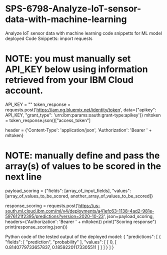 # SPS-6798-Analyze-IoT-sensor-data-with-machine-learning
Analyze IoT sensor data with machine learning
code snippetts for ML model deployed
Code Snippetts:
import requests
# NOTE: you must manually set API_KEY below using information retrieved from your IBM Cloud account.
API_KEY = "<your API key>"
token_response = requests.post('https://iam.ng.bluemix.net/identity/token', data={"apikey": API_KEY, "grant_type": 'urn:ibm:params:oauth:grant-type:apikey'})
mltoken = token_response.json()["access_token"]

header = {'Content-Type': 'application/json', 'Authorization': 'Bearer ' + mltoken}

# NOTE: manually define and pass the array(s) of values to be scored in the next line
payload_scoring = {"fields": [array_of_input_fields], "values": [array_of_values_to_be_scored, another_array_of_values_to_be_scored]}

response_scoring = requests.post('https://us-south.ml.cloud.ibm.com/ml/v4/deployments/a41efc63-1138-4ad2-981e-5976121f2395/predictions?version=2020-10-23', json=payload_scoring, headers={'Authorization': 'Bearer ' + mltoken})
print("Scoring response")
print(response_scoring.json())


Python code of the tested output of the deployed model:
{
    "predictions": [
        {
            "fields": [
                "prediction",
                "probability"
            ],
            "values": [
                [
                    0,
                    [
                        0.8140779733657837,
                        0.18592201173305511
                    ]
                ]
            ]
        }
    ]
}
